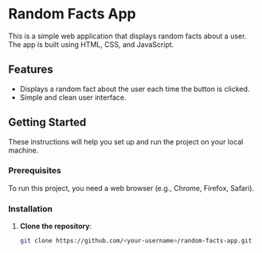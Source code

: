 # Random Facts App

This is a simple web application that displays random facts about a user. The app is built using HTML, CSS, and JavaScript.

## Features

- Displays a random fact about the user each time the button is clicked.
- Simple and clean user interface.

## Getting Started

These instructions will help you set up and run the project on your local machine.

### Prerequisites

To run this project, you need a web browser (e.g., Chrome, Firefox, Safari).

### Installation

1. **Clone the repository**:
   ```bash
   git clone https://github.com/<your-username>/random-facts-app.git
